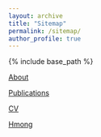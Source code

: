 ```yaml
---
layout: archive
title: "Sitemap"
permalink: /sitemap/
author_profile: true
---
```


{% include base_path %}

[About](/ "About")  

[Publications](/publications/ "Publications")  

[CV](/cv "CV")  

[Hmong](/hmong "Hmong")  

